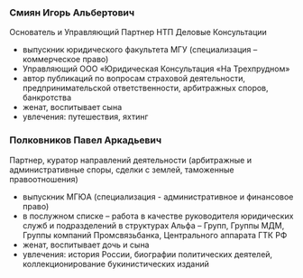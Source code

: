 ### Смиян Игорь Альбертович

Основатель и Управляющий Партнер НТП Деловые Консультации

* выпускник юридического факультета МГУ (специализация – коммерческое право)
* Управляющий ООО «Юридическая Консультация «На Трехпрудном»
* автор публикаций по вопросам страховой деятельности, предпринимательской ответственности, арбитражных споров, банкротства
* женат, воспитывает сына
* увлечения: путешествия, яхтинг

### Полковников Павел Аркадьевич

Партнер, куратор направлений деятельности (арбитражные и административные споры, сделки с землей, таможенные правоотношения)

* выпускник МГЮА (специализация - административное и финансовое право)
* в послужном списке – работа в качестве руководителя юридических служб и подразделений в структурах Альфа – Групп, Группы МДМ, Группы компаний Промсвязьбанка, Центрального аппарата ГТК РФ
* женат, воспитывает дочь и сына
* увлечения: история России, биографии политических деятелей, коллекционирование букинистических изданий
